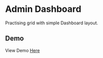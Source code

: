 # Admin Dashboard

Practising grid with simple Dashboard layout.

## Demo

View Demo [Here]([basnetrajpradip.github.io/admin-dashboard](https://basnetrajpradip.github.io/admin-dashboard/))
